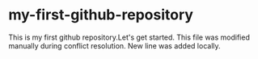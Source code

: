 # my-first-github-repository
This is my first github repository.Let's get started.
This file was modified manually during conflict resolution.
New line was added locally.